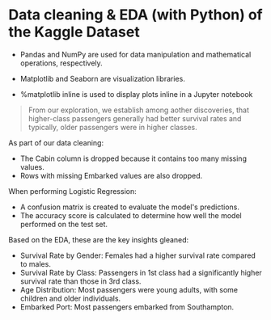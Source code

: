 # Data cleaning & EDA (with Python) of the Kaggle Dataset

* Pandas and NumPy are used for data manipulation and mathematical operations, respectively.

* Matplotlib and Seaborn are visualization libraries.

* %matplotlib inline is used to display plots inline in a Jupyter notebook

> From our exploration, we establish among aother discoveries, that higher-class passengers generally had better survival rates and typically, older passengers were in higher classes.

As part of our data cleaning:

* The Cabin column is dropped because it contains too many missing values.
* Rows with missing Embarked values are also dropped.

When performing Logistic Regression:

* A confusion matrix is created to evaluate the model's predictions.
* The accuracy score is calculated to determine how well the model performed on the test set.

Based on the EDA, these are the key insights gleaned:

* Survival Rate by Gender: Females had a higher survival rate compared to males.
* Survival Rate by Class: Passengers in 1st class had a significantly higher survival rate than those in 3rd class.
* Age Distribution: Most passengers were young adults, with some children and older individuals.
* Embarked Port: Most passengers embarked from Southampton.
